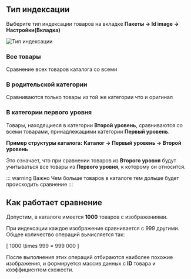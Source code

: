## Тип индексации

Выберите тип индексации товаров на вкладке **Пакеты → Id image → Настройки(Вкладка)**

![Тип индексации](https://file.modx.pro/files/8/b/1/8b1f7a1e6028293d6a1331df3783acea.png)

### Все товары

Сравнение всех товаров каталога со всеми

### В родительской категории

Сравниваются только товары из той же категории что и оригинал

### В категории первого уровня

Товары, находящиеся в категории **Второй уровень**, сравниваются со всеми товарами, принадлежащими категории **Первый уровень**.

**Пример структуры каталога:**
**Каталог → Первый уровень → Второй уровень**

Это означает, что при сравнении товаров из **Второго уровня** будут учитываться все товары из **Первого уровня**, к которому он относится.

::: warning Важно
Чем больше товаров в каталоге тем дольше будет происходить сравнение
:::


## Как работает сравнение

Допустим, в каталоге имеется **1000** товаров с изображениями.

При индексации каждое изображение сравнивается с 999 другими. Общее количество операций вычисляется так:

\[ 1000 \times 999 = 999 000 \]

После выполнения этих операций отбираются наиболее похожие изображения, и формируется массив данных с **ID** товара и коэффициентом схожести.
